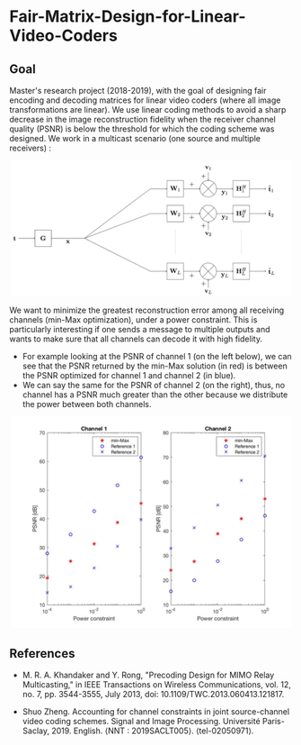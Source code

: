 # Fair-Matrix-Design-for-Linear-Video-Coders

## Goal
Master's research project (2018-2019), with the goal of designing fair encoding and decoding matrices for linear video coders (where all image transformations are linear). We use linear coding methods to avoid a sharp decrease in the image reconstruction fidelity when the receiver channel quality (PSNR) is below the threshold for which the coding scheme was designed. We work in a multicast scenario (one source and multiple receivers) :

<p align="center">
<img src="SIMO.png" class="centerImage" alt="drawing" width="500"/>
 </p>

We want to minimize the greatest reconstruction error among all receiving channels (min-Max optimization), under a power constraint. This is particularly interesting if one sends a message to multiple outputs and wants to make sure that all channels can decode it with high fidelity. 
- For example looking at the PSNR of channel 1 (on the left below), we can see that the PSNR returned by the min-Max solution (in red) is between the PSNR optimized for channel 1 and channel 2 (in blue). 
- We can say the same for the PSNR of channel 2 (on the right), thus, no channel has a PSNR much greater than the other because we distribute the power between both channels.

<p align="center">
<img src="min-Max solution.jpg" alt="drawing" width="500"/>
</p>

## References

- M. R. A. Khandaker and Y. Rong, "Precoding Design for MIMO Relay Multicasting," in IEEE Transactions on Wireless Communications, vol. 12, no. 7, pp. 3544-3555, July 2013, doi: 10.1109/TWC.2013.060413.121817.

- Shuo Zheng. Accounting for channel constraints in joint source-channel video coding schemes. Signal and Image Processing. Université Paris-Saclay, 2019. English. ⟨NNT : 2019SACLT005⟩. ⟨tel-02050971⟩.
